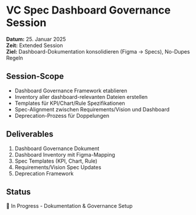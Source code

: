 # VC Spec Dashboard Governance Session

**Datum:** 25. Januar 2025  
**Zeit:** Extended Session  
**Ziel:** Dashboard-Dokumentation konsolidieren (Figma → Specs), No-Dupes Regeln

## Session-Scope
- Dashboard Governance Framework etablieren
- Inventory aller dashboard-relevanten Dateien erstellen
- Templates für KPI/Chart/Rule Spezifikationen
- Spec-Alignment zwischen Requirements/Vision und Dashboard
- Deprecation-Prozess für Doppelungen

## Deliverables
1. Dashboard Governance Dokument
2. Dashboard Inventory mit Figma-Mapping
3. Spec Templates (KPI, Chart, Rule)
4. Requirements/Vision Spec Updates
5. Deprecation Framework

## Status
🚧 In Progress - Dokumentation & Governance Setup